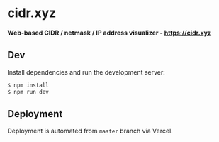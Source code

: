 # cidr.xyz

**Web-based CIDR / netmask / IP address visualizer - https://cidr.xyz**

## Dev

Install dependencies and run the development server:

```bash
$ npm install
$ npm run dev
```

## Deployment

Deployment is automated from `master` branch via Vercel.
